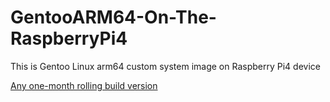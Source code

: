 # GentooARM64-On-The-RaspberryPi4
This is Gentoo Linux arm64 custom system image on Raspberry Pi4 device

[Any one-month rolling build version](https://github.com/Twilight-Dream-Of-Magic/GentooARM64-On-The-RaspberryPi4/releases/)
